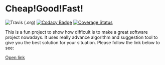 # Cheap!Good!Fast!
![Travis (.org)](https://img.shields.io/travis/Fajkowsky/Cheap-Good-Fast-.svg)
[![Codacy Badge](https://api.codacy.com/project/badge/Grade/908754f4570c4586baf6f0118338a320)](https://www.codacy.com/app/dawid-fajkowski/Cheap-Good-Fast-?utm_source=github.com&amp;utm_medium=referral&amp;utm_content=Fajkowsky/Cheap-Good-Fast-&amp;utm_campaign=Badge_Grade)
[![Coverage Status](https://coveralls.io/repos/github/Fajkowsky/Cheap-Good-Fast-/badge.svg?branch=master)](https://coveralls.io/github/Fajkowsky/Cheap-Good-Fast-?branch=master)

This is a fun project to show how difficult is to make a great software project nowadays. It uses really advance algorithm and suggestion tool to give you the best solution for your situation. Please follow the link below to see:

[Open link](https://www.google.com)
